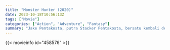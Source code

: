 ```yaml
---
title: "Monster Hunter (2020)"
date: 2023-10-18T10:56:13Z
tags: ["Movie"]
categories: ["Action", "Adventure", "Fantasy"]
summary: "Jake Pentakosta, putra Stacker Pentakosta, bersatu kembali dengan Mako Mori untuk memimpin generasi baru pilot Jaeger, termasuk saingannya Lambert dan peretas berusia 15 tahun Amara, melawan ancaman Kaiju baru."
---
```



  <mux-player stream-type="on-demand"
  src="https://kp3d-my.sharepoint.com/personal/ryoo_kp3d_onmicrosoft_com/_layouts/15/download.aspx?share=EdVmf7CkN7tPtKIrJSpbxDsBoDQ-P9JZLUHzcfKbdSEIpw" prefer-playback="mse" controls>
 
  </mux-player>
  

{{< movieinfo id="458576" >}}

  <script src="https://cdn.jsdelivr.net/npm/@mux/mux-player"></script>
  
   <script type="application/ld+json">
 {
  "@context": "https://schema.org/",
  "@type": "VideoObject",
  "name": "Monster Hunter (2020)",
  "contentUrl": "https://stream.mux.com/de01DXh5L1gJoS00ysAktIawDS4vSTQlWW7yOLWQEnenE.m3u8",
  "thumbnailUrl": "https://www.themoviedb.org/t/p/original/tm1InorxSXDmJorQwwwiKDrJYM5.jpg?width=314&fit_mode=preserve&time=25",
  "uploadDate": "2023-10-18T10:56:13Z",
}

</script>